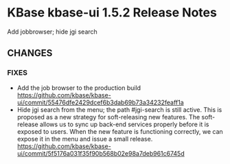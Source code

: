 # KBase kbase-ui 1.5.2 Release Notes

Add jobbrowser; hide jgi search

## CHANGES

### FIXES

- Add the job browser to the production build
  https://github.com/kbase/kbase-ui/commit/55476dfe2429dcef6b3dab69b73a34232feaff1a
- Hide jgi search from the menu; the path #jgi-search is still active. This is proposed as a new strategy for soft-releasing new features. The soft-release allows us to sync up back-end services properly before it is exposed to users. When the new feature is functioning correctly, we can expose it in the menu and issue a small release.
  https://github.com/kbase/kbase-ui/commit/5f5176a031f35f90b568b02e98a7deb961c6745d